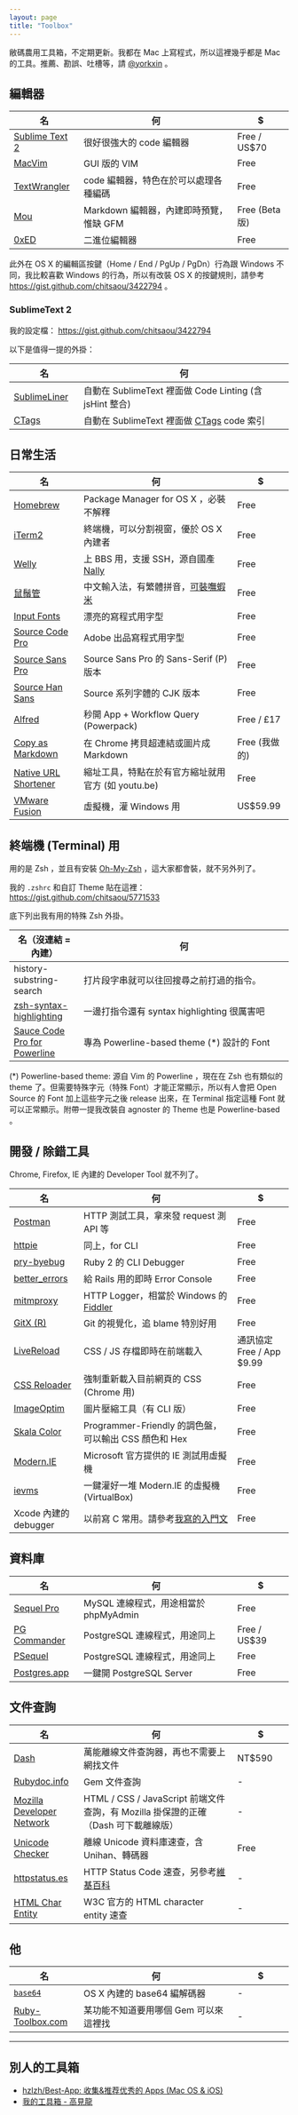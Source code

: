 ```yaml
---
layout: page
title: "Toolbox"
---
```


敝碼農用工具箱，不定期更新。我都在 Mac 上寫程式，所以這裡幾乎都是 Mac 的工具。推薦、勘誤、吐槽等，請 [@yorkxin](https://twitter.com/yorkxin) 。

<style type="text/css">
table {
  width: 100%;
}

table td:nth-child(1) {
  width: 25%;
}

table td:nth-child(3) {
  width: 20%;
}
</style>

## 編輯器

| 名 | 何 | $ |
|----|----|---|
| [Sublime Text 2](http://www.sublimetext.com/) | 很好很強大的 code 編輯器 | Free / US$70 |
| [MacVim](https://code.google.com/p/macvim/) | GUI 版的 VIM | Free |
| [TextWrangler](http://www.barebones.com/products/textwrangler/) | code 編輯器，特色在於可以處理各種編碼 | Free |
| [Mou](http://mouapp.com/) | Markdown 編輯器，內建即時預覽，惟缺 GFM | Free (Beta 版) |
| [0xED](http://www.suavetech.com/0xed/) | 二進位編輯器 | Free |

此外在 OS X 的編輯區按鍵（Home / End / PgUp / PgDn）行為跟 Windows 不同，我比較喜歡 Windows 的行為，所以有改裝 OS X 的按鍵規則，請參考 https://gist.github.com/chitsaou/3422794 。

### SublimeText 2

我的設定檔： https://gist.github.com/chitsaou/3422794

以下是值得一提的外掛：

| 名 | 何 |
|----|----|
| [SublimeLiner](https://github.com/SublimeLinter/SublimeLinter-for-ST2) | 自動在 SublimeText 裡面做 Code Linting (含 jsHint 整合) |
| [CTags](https://github.com/SublimeText/CTags) | 自動在 SublimeText 裡面做 [CTags](http://ctags.sourceforge.net) code 索引 |

## 日常生活

| 名 | 何 | $ |
|----|----|---|
| [Homebrew](http://brew.sh) | Package Manager for OS X ，必裝不解釋 | Free |
| [iTerm2](http://www.iterm2.com) | 終端機，可以分割視窗，優於 OS X 內建者 | Free |
| [Welly](https://code.google.com/p/welly/) | 上 BBS 用，支援 SSH，源自國產 [Nally](http://yllan.org/app/Nally/) | Free |
| [鼠鬚管](http://code.google.com/p/rimeime/) | 中文輸入法，有繁體拼音，[可裝嘸蝦米](http://blog.yorkxin.org/posts/2013/12/10/use-boshiamy-in-squirrel) | Free |
| [Input Fonts](http://input.fontbureau.com/) | 漂亮的寫程式用字型 | Free |
| [Source Code Pro](https://github.com/adobe/source-code-pro) | Adobe 出品寫程式用字型 | Free |
| [Source Sans Pro](https://github.com/adobe/source-sans-pro) | Source Sans Pro 的 Sans-Serif (P) 版本 | Free |
| [Source Han Sans](https://github.com/adobe-fonts/source-han-sans) | Source 系列字體的 CJK 版本 | Free |
| [Alfred](http://www.alfredapp.com/) | 秒開 App + Workflow Query (Powerpack) | Free / £17 |
| [Copy as Markdown](https://chrome.google.com/webstore/detail/copy-as-markdown/fkeaekngjflipcockcnpobkpbbfbhmdn) | 在 Chrome 拷貝超連結或圖片成 Markdown | Free (我做的) |
| [Native URL Shortener](https://chrome.google.com/webstore/detail/native-url-shortener/ngmiekalinhgehhfjbbiabodfeahckhe) | 縮址工具，特點在於有官方縮址就用官方 (如 youtu.be) | Free |
| [VMware Fusion](http://www.vmware.com/products/fusion/) | 虛擬機，灌 Windows 用 | US$59.99 |

## 終端機 (Terminal) 用

用的是 Zsh ，並且有安裝 [Oh-My-Zsh](https://github.com/robbyrussell/oh-my-zsh) ，這大家都會裝，就不另外列了。

我的 `.zshrc` 和自訂 Theme 貼在這裡： https://gist.github.com/chitsaou/5771533

底下列出我有用的特殊 Zsh 外掛。

| 名（沒連結 = 內建） | 何 |
|----|----|
| history-substring-search | 打片段字串就可以往回搜尋之前打過的指令。 |
| [zsh-syntax-highlighting](https://github.com/zsh-users/zsh-syntax-highlighting) | 一邊打指令還有 syntax highlighting 很厲害吧 |
| [Sauce Code Pro for Powerline](https://github.com/Lokaltog/powerline-fonts/tree/master/SourceCodePro) | 專為 Powerline-based theme (\*) 設計的 Font |

(\*) Powerline-based theme: 源自 Vim 的 Powerline ，現在在 Zsh 也有類似的 theme 了。但需要特殊字元（特殊 Font）才能正常顯示，所以有人會把 Open Source 的 Font 加上這些字元之後 release 出來，在 Terminal 指定這種 Font 就可以正常顯示。附帶一提我改裝自 agnoster 的 Theme 也是 Powerline-based 。

## 開發 / 除錯工具

Chrome, Firefox, IE 內建的 Developer Tool 就不列了。

| 名 | 何 | $ |
|----|----|---|
| [Postman](http://www.getpostman.com) | HTTP 測試工具，拿來發 request 測 API 等 | Free |
| [httpie](https://github.com/jakubroztocil/httpie) | 同上，for CLI | Free |
| [pry-byebug](https://github.com/deivid-rodriguez/pry-byebug) | Ruby 2 的 CLI Debugger | Free |
| [better\_errors](https://github.com/charliesome/better_errors) | 給 Rails 用的即時 Error Console | Free |
| [mitmproxy](http://mitmproxy.org) | HTTP Logger，相當於 Windows 的 [Fiddler](http://www.telerik.com/fiddler) | Free |
| [GitX (R)](http://rowanj.github.io/gitx/) | Git 的視覺化，追 blame 特別好用 | Free |
| [LiveReload](http://livereload.com) | CSS / JS 存檔即時在前端載入 | 通訊協定 Free / App $9.99 |
| [CSS Reloader](https://chrome.google.com/webstore/detail/css-reloader/dnfpcpfijpdhabaoieccoclghgplmpbd) | 強制重新載入目前網頁的 CSS (Chrome 用) | Free |
| [ImageOptim](http://imageoptim.com/) | 圖片壓縮工具（有 CLI 版） | Free |
| [Skala Color](http://bjango.com/mac/skalacolor/) | Programmer-Friendly 的調色盤，可以輸出 CSS 顏色和 Hex | Free |
| [Modern.IE](http://modern.ie) | Microsoft 官方提供的 IE 測試用虛擬機 | Free |
| [ievms](https://github.com/xdissent/ievms) | 一鍵灌好一堆 Modern.IE 的虛擬機 (VirtualBox) | Free |
| Xcode 內建的 debugger | 以前寫 C 常用。請參考[我寫的入門文](http://blog.yorkxin.org/posts/2009/03/15/fundamental-c-with-xcode) | Free |

## 資料庫

| 名 | 何 | $ |
|----|----|---|
| [Sequel Pro](http://www.sequelpro.com/) | MySQL 連線程式，用途相當於 phpMyAdmin | Free |
| [PG Commander](https://eggerapps.at/pgcommander/) | PostgreSQL 連線程式，用途同上 | Free / US$39 |
| [PSequel](http://www.psequel.com/) | PostgreSQL 連線程式，用途同上 | Free |
| [Postgres.app](http://postgresapp.com/) | 一鍵開 PostgreSQL Server | Free |

## 文件查詢

| 名 | 何 | $ |
|----|----|---|
| [Dash](http://kapeli.com/dash) | 萬能離線文件查詢器，再也不需要上網找文件 | NT$590 |
| [Rubydoc.info](http://rubydoc.info) | Gem 文件查詢 | - |
| [Mozilla Developer Network](https://developer.mozilla.org/en-US/) | HTML / CSS / JavaScript 前端文件查詢，有 Mozilla 掛保證的正確（Dash 可下載離線版） | - |
| [Unicode Checker](http://earthlingsoft.net/UnicodeChecker/) | 離線 Unicode 資料庫速查，含 Unihan、轉碼器 | Free |
| [httpstatus.es](http://httpstatus.es/) | HTTP Status Code 速查，另參考[維基百科](http://en.wikipedia.org/wiki/List_of_HTTP_status_codes) | - |
| [HTML Char Entity](http://dev.w3.org/html5/html-author/charref) | W3C 官方的 HTML character entity 速查 | - |

## 他

| 名 | 何 | $ |
|----|----|---|
| [`base64`](https://developer.apple.com/library/mac/documentation/Darwin/Reference/Manpages/man1/base64.1.html) | OS X 內建的 base64 編解碼器 | - |
| [Ruby-Toolbox.com](https://www.ruby-toolbox.com/) | 某功能不知道要用哪個 Gem 可以來這裡找 | - |


---

## 別人的工具箱

* [hzlzh/Best-App: 收集&推荐优秀的 Apps (Mac OS & iOS)](https://github.com/hzlzh/Best-App)
* [我的工具箱 - 高見龍](http://blog.eddie.com.tw/2012/01/04/my-toolbox/)

